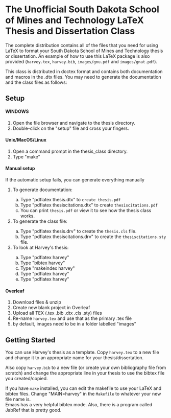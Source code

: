 <H1>The Unofficial South Dakota School of Mines and Technology LaTeX Thesis and Dissertation Class</H1>

The complete distribution contains all of the files that you need for using LaTeX to format your South Dakota School of Mines and Technology thesis or dissertation.
An example of how to use this LaTeX package is also provided (<code>harvey.tex</code>, <code>harvey.bib</code>, <code>images/gnu.pdf</code> and <code>images/gnat.pdf</code>).

 This class is distributed in doctex format and contains both
 documentation and macros in the .dtx files.  You may need to generate
 the documentation and the class files as follows:

<H2>Setup</H2>
<H4>WINDOWS</H4>

1. Open the file browser and navigate to the thesis directory.
2. Double-click on the "setup" file and cross your fingers.

<H4>Unix/MacOS/Linux</H4>

1. Open a command prompt in the thesis_class directory.
2. Type "make"


<H4>Manual setup</H4>
If the automatic setup fails, you can generate everything manually

<ol>
<li> To generate documentation:</li>
 <ol type="a">
 <li> Type "pdflatex thesis.dtx" to <code>create thesis.pdf</code> </li>
 <li> Type "pdflatex thesiscitations.dtx" to create <code>thesiscitations.pdf</code></li>
 <li> You can print <code>thesis.pdf</code> or view it to see how the thesis class works.</li>
 </ol>

<li> To generate the class file:</li>
 <ol type="a">
    <li> Type "pdflatex thesis.drv" to  create the <code>thesis.cls</code> file.</li>
    <li> Type "pdflatex thesiscitations.drv" to  create the <code>thesiscitations.sty</code> file.</li>
  </ol>
  
<li> To look at Harvey's thesis:</li>
<ol type="a">
<li> Type "pdflatex harvey"</li>
<li> Type "bibtex harvey"</li>
<li> Type "makeindex harvey"</li>
<li> Type "pdflatex harvey"</li>
<li> Type "pdflatex harvey"</li>
</ol>
</ol>

<H4>Overleaf</H4>

1. Download files & unzip
2. Create new blank project in Overleaf
3. Upload all TEX (.tex .bib .dtx .cls .sty) files
4. Re-name <code>harvey.tex</code> and use that as the primary .tex file
5. by default, images need to be in a folder labelled "images" 



<H2>Getting Started</H2>

You can use Harvey's thesis as a template.  Copy <code>harvey.tex</code>
    to a new file and change it to an appropriate name for your thesis/dissertation.
    
Also copy <code>harvey.bib</code> to a new file (or create your own
    bibliography file from scratch) and change the appropriate
    line in your thesis to use the bibtex file you created/copied.
  
If you have <code>make</code> installed, you can edit the makefile to use your LaTeX and bibtex files.
Change "MAIN=harvey" in the <code>Makefile</code> to
whatever your new file name is.  
Emacs has a very helpful bibtex mode.  Also, there is a
program called JabRef that is pretty good.


   
